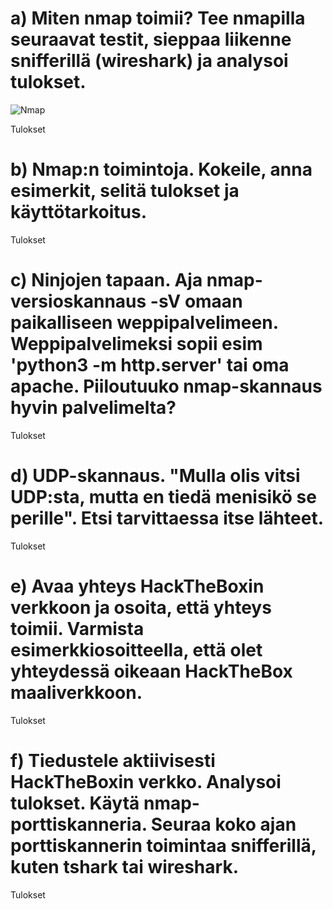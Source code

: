 # a) Miten nmap toimii? Tee nmapilla seuraavat testit, sieppaa liikenne snifferillä (wireshark) ja analysoi tulokset. #

![Nmap](https://startpage.com/av/proxy-image?piurl=https%3A%2F%2Fwww.vhv.rs%2Fdpng%2Fd%2F608-6083498_nmap-logo-hd-png-download.png&sp=1605828795T947d09706c9c7b664dbd4bfdd359af5fcbac703770fc640b856844318fe96882)

Tulokset

# b) Nmap:n toimintoja. Kokeile, anna esimerkit, selitä tulokset ja käyttötarkoitus. #

Tulokset

# c) Ninjojen tapaan. Aja nmap-versioskannaus -sV omaan paikalliseen weppipalvelimeen. Weppipalvelimeksi sopii esim 'python3 -m http.server' tai oma apache. Piiloutuuko nmap-skannaus hyvin palvelimelta? #

Tulokset


# d) UDP-skannaus. "Mulla olis vitsi UDP:sta, mutta en tiedä menisikö se perille". Etsi tarvittaessa itse lähteet. #

Tulokset

# e) Avaa yhteys HackTheBoxin verkkoon ja osoita, että yhteys toimii. Varmista esimerkkiosoitteella, että olet yhteydessä oikeaan HackTheBox maaliverkkoon. #

Tulokset

# f) Tiedustele aktiivisesti HackTheBoxin verkko. Analysoi tulokset. Käytä nmap-porttiskanneria. Seuraa koko ajan porttiskannerin toimintaa snifferillä, kuten tshark tai wireshark. #

Tulokset
